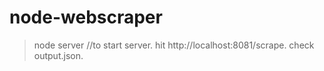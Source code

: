 # node-webscraper
>node server //to start server.
>hit http://localhost:8081/scrape.
>check output.json.
